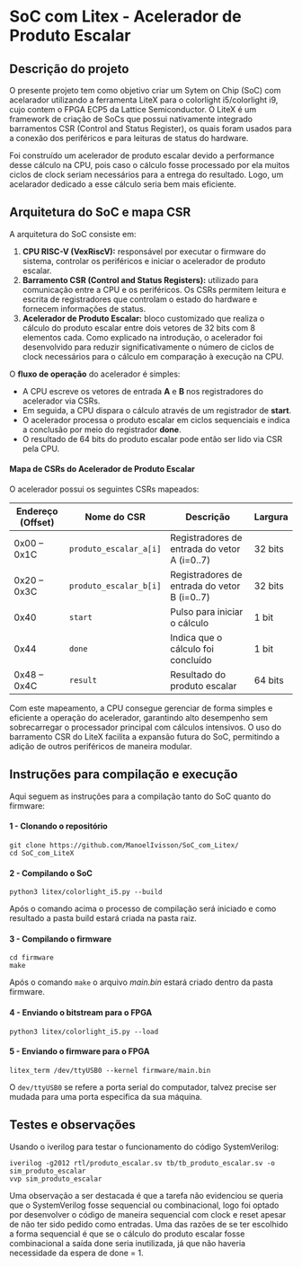 # SoC com Litex - Acelerador de Produto Escalar

## Descrição do projeto

O presente projeto tem como objetivo criar um Sytem on Chip (SoC) com acelarador utilizando a ferramenta LiteX para o colorlight i5/colorlight i9, cujo contem o FPGA ECP5 da Lattice Semiconductor. O LiteX é um framework de criação de SoCs que possui nativamente integrado barramentos CSR (Control and Status Register), os quais foram usados para a conexão dos periféricos e para leituras de status do hardware.
  
Foi construído um acelerador de produto escalar devido a performance desse cálculo na CPU, pois caso o cálculo fosse processado por ela muitos ciclos de clock seriam necessários para a entrega do resultado. Logo, um acelarador dedicado a esse cálculo seria bem mais eficiente.  

## Arquitetura do SoC e mapa CSR

A arquitetura do SoC consiste em:

1. **CPU RISC-V (VexRiscV):** responsável por executar o firmware do sistema, controlar os periféricos e iniciar o acelerador de produto escalar.
2. **Barramento CSR (Control and Status Registers):** utilizado para comunicação entre a CPU e os periféricos. Os CSRs permitem leitura e escrita de registradores que controlam o estado do hardware e fornecem informações de status.
3. **Acelerador de Produto Escalar:** bloco customizado que realiza o cálculo do produto escalar entre dois vetores de 32 bits com 8 elementos cada. Como explicado na introdução, o acelerador foi desenvolvido para reduzir significativamente o número de ciclos de clock necessários para o cálculo em comparação à execução na CPU.

O **fluxo de operação** do acelerador é simples:

- A CPU escreve os vetores de entrada **A** e **B** nos registradores do acelerador via CSRs.
- Em seguida, a CPU dispara o cálculo através de um registrador de **start**.
- O acelerador processa o produto escalar em ciclos sequenciais e indica a conclusão por meio do registrador **done**.
- O resultado de 64 bits do produto escalar pode então ser lido via CSR pela CPU.

#### Mapa de CSRs do Acelerador de Produto Escalar

O acelerador possui os seguintes CSRs mapeados:

| Endereço (Offset) | Nome do CSR              | Descrição                                        | Largura  |
|------------------|------------------------|------------------------------------------------|----------|
| 0x00 – 0x1C      | `produto_escalar_a[i]` | Registradores de entrada do vetor A (i=0..7)   | 32 bits  |
| 0x20 – 0x3C      | `produto_escalar_b[i]` | Registradores de entrada do vetor B (i=0..7)   | 32 bits  |
| 0x40             | `start`                | Pulso para iniciar o cálculo                    | 1 bit    |
| 0x44             | `done`                 | Indica que o cálculo foi concluído             | 1 bit    |
| 0x48 – 0x4C      | `result`               | Resultado do produto escalar                    | 64 bits  |

Com este mapeamento, a CPU consegue gerenciar de forma simples e eficiente a operação do acelerador, garantindo alto desempenho sem sobrecarregar o processador principal com cálculos intensivos. O uso do barramento CSR do LiteX facilita a expansão futura do SoC, permitindo a adição de outros periféricos de maneira modular.

## Instruções para compilação e execução

Aqui seguem as instruções para a compilação tanto do SoC quanto do firmware:

#### 1 - Clonando o repositório

    git clone https://github.com/ManoelIvisson/SoC_com_Litex/
    cd SoC_com_LiteX
#### 2 - Compilando o SoC

    python3 litex/colorlight_i5.py --build
Após o comando acima o processo de compilação será iniciado e como resultado a pasta build estará criada na pasta raiz.

#### 3 - Compilando o firmware

    cd firmware
    make
Após o comando `make` o arquivo _main.bin_ estará criado dentro da pasta firmware.

#### 4 - Enviando o bitstream para o FPGA

    python3 litex/colorlight_i5.py --load

#### 5 - Enviando o firmware para o FPGA

    litex_term /dev/ttyUSB0 --kernel firmware/main.bin

O `dev/ttyUSB0` se refere a porta serial do computador, talvez precise ser mudada para uma porta especifica da sua máquina.  

## Testes e observações

Usando o iverilog para testar o funcionamento do código SystemVerilog:  

    iverilog -g2012 rtl/produto_escalar.sv tb/tb_produto_escalar.sv -o sim_produto_escalar
    vvp sim_produto_escalar

Uma observação a ser destacada é que a tarefa não evidenciou se queria que o SystemVerilog fosse sequencial ou combinacional, logo foi optado por desenvolver o código de maneira sequencial com clock e reset apesar de não ter sido pedido como entradas. Uma das razões de se ter escolhido a forma sequencial é que se o cálculo do produto escalar fosse combinacional a saída done seria inutilizada, já que não haveria necessidade da espera de done = 1. 
